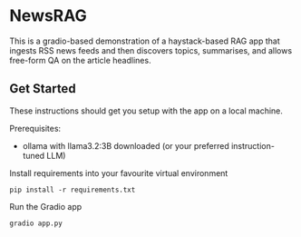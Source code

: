 # NewsRAG

This is a gradio-based demonstration of a haystack-based RAG app that ingests RSS news feeds and then discovers topics, summarises, and allows free-form QA on the article headlines.

## Get Started

These instructions should get you setup with the app on a local machine.

Prerequisites:

 - ollama with llama3.2:3B downloaded (or your preferred instruction-tuned LLM)

Install requirements into your favourite virtual environment

```
pip install -r requirements.txt
```

Run the Gradio app

```
gradio app.py
```